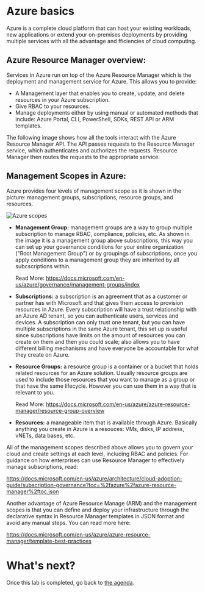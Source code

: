 

Azure basics
===========================

Azure is a complete cloud platform that can host your existing workloads, new applications or extend your on-premises deployments by providing multiple services with all the advantage and fficiencies of cloud computing.

Azure Resource Manager overview:
--------------------------------

Services in Azure run on top of the Azure Resource Manager which is the deployment and management service for Azure. This allows you to provide:

- A Management layer that enables you to create, update, and delete resources in your Azure subscription. 
- Give RBAC to your resources. 
- Manage deployments either by using manual or automated methods that include: Azure Portal, CLI, PowerShell, SDKs, REST API or ARM templates.

The following image shows how all the tools interact with the Azure Resource Manager API. The API passes requests to the Resource Manager service, which authenticates and authorizes the requests. Resource Manager then routes the requests to the appropriate service.

Management Scopes in Azure: 
--------------------------------

Azure provides four levels of management scope as it is shown in the picture: management groups, subscriptions, resource groups, and resources. 

![Azure scopes](https://docs.microsoft.com/en-us/azure/azure-resource-manager/media/resource-group-overview/scope-levels.png)

- **Management Group:** management groups are a way to group multiple subscription to manage RBAC, compliance, policies, etc. As shown in the image it is a management group above subscriptions, this way you can set up your governance conditions for your entire organization ("Root Management Group") or by groupings of subscriptions, once you apply conditions to a management group they are inherited by all subcscriptions within. 

     Read More: https://docs.microsoft.com/en-us/azure/governance/management-groups/index

- **Subscriptions:** a subscription is an agreement that as a customer or partner has with Microsoft and that gives them access to provision resources in Azure. Every subscription will have a trust relationship with an Azure AD tenant, so you can authenticate users, services and devices. A subscription can only trust one tenant, but you can have multiple subscriptions in the same Azure tenant, this set up is useful since subscriptions have limits on the amount of resources you can create on them and then you could scale; also allows you to have different billing mechanisms and have everyone be accountable for what they create on Azure. 

- **Resource Groups:** a resource group is a container or a bucket that holds related resources for an Azure solution. Usually resource groups are used to include those resources that you want to manage as a group or that have the same lifecycle. However you can use them in a way that is relevant to you. 

     Read More: https://docs.microsoft.com/en-us/azure/azure-resource-manager/resource-group-overview 

- **Resources:** a manageable item that is available through Azure. Basically anything you create in Azure is a resouces: VMs, disks, IP address, vNETs, data bases, etc.

All of the management scopes described above allows you to govern your cloud and create settings at each level, including RBAC and policies. For guidance on how enterprises can use Resource Manager to effectively manage subscriptions, read: 

https://docs.microsoft.com/en-us/azure/architecture/cloud-adoption-guide/subscription-governance?toc=%2fazure%2fazure-resource-manager%2ftoc.json

Another advantage of Azure Resource Manage (ARM) and the management scopes is that you can define and deploy your infrastructure through the declarative syntax in Resource Manager templates in JSON format and avoid any manual steps. 
You can read more here: 

https://docs.microsoft.com/en-us/azure/azure-resource-manager/template-best-practices


What's next?
===

Once this lab is completed, go back to [the agenda](README.md).
